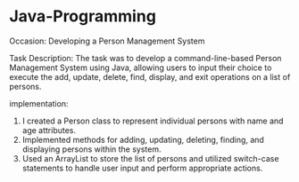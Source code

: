 # Java-Programming

Occasion: 
Developing a Person Management System

Task Description:
The task was to develop a command-line-based Person Management System using Java, allowing users to input their choice to execute the add, update, delete, find, display, and exit operations on a list of persons.

implementation:
1. I created a Person class to represent individual persons with name and age attributes.
2. Implemented methods for adding, updating, deleting, finding, and displaying persons within the system.
3. Used an ArrayList to store the list of persons and utilized switch-case statements to handle user input and perform appropriate actions.
